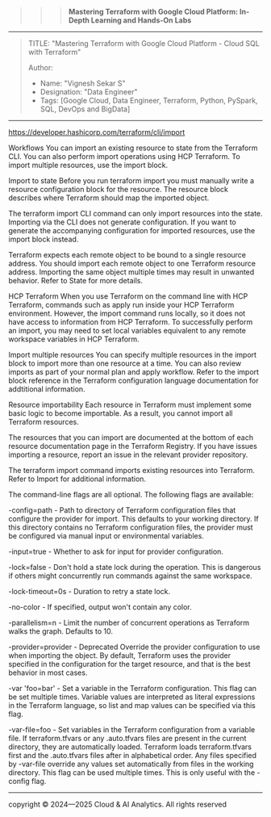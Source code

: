 >>> **Mastering Terraform with Google Cloud Platform: In-Depth Learning and Hands-On Labs** 
------------------------------------------------------------------------------------------------------------------------------------------------------------------------

> TITLE: "Mastering Terraform with Google Cloud Platform  - Cloud SQL with Terraform"
> 
> Author:
  >- Name: "Vignesh Sekar S"
  >- Designation: "Data Engineer"
  >- Tags: [Google Cloud, Data Engineer, Terraform, Python, PySpark, SQL, DevOps and BigData]

-----------------------------------------------------------------------------------------------------------------------------------------------------------------------

https://developer.hashicorp.com/terraform/cli/import

Workflows
You can import an existing resource to state from the Terraform CLI. You can also perform import operations using HCP Terraform. To import multiple resources, use the import block.

Import to state
Before you run terraform import you must manually write a resource configuration block for the resource. The resource block describes where Terraform should map the imported object.

The terraform import CLI command can only import resources into the state. Importing via the CLI does not generate configuration. If you want to generate the accompanying configuration for imported resources, use the import block instead.

Terraform expects each remote object to be bound to a single resource address. You should import each remote object to one Terraform resource address. Importing the same object multiple times may result in unwanted behavior. Refer to State for more details.

HCP Terraform
When you use Terraform on the command line with HCP Terraform, commands such as apply run inside your HCP Terraform environment. However, the import command runs locally, so it does not have access to information from HCP Terraform. To successfully perform an import, you may need to set local variables equivalent to any remote workspace variables in HCP Terraform.

Import multiple resources
You can specify multiple resources in the import block to import more than one resource at a time. You can also review imports as part of your normal plan and apply workflow. Refer to the import block reference in the Terraform configuration language documentation for addtitional information.

Resource importability
Each resource in Terraform must implement some basic logic to become importable. As a result, you cannot import all Terraform resources.

The resources that you can import are documented at the bottom of each resource documentation page in the Terraform Registry. If you have issues importing a resource, report an issue in the relevant provider repository.


The terraform import command imports existing resources into Terraform. Refer to Import for additional information.

The command-line flags are all optional. The following flags are available:

-config=path - Path to directory of Terraform configuration files that configure the provider for import. This defaults to your working directory. If this directory contains no Terraform configuration files, the provider must be configured via manual input or environmental variables.

-input=true - Whether to ask for input for provider configuration.

-lock=false - Don't hold a state lock during the operation. This is dangerous if others might concurrently run commands against the same workspace.

-lock-timeout=0s - Duration to retry a state lock.

-no-color - If specified, output won't contain any color.

-parallelism=n - Limit the number of concurrent operations as Terraform walks the graph. Defaults to 10.

-provider=provider - Deprecated Override the provider configuration to use when importing the object. By default, Terraform uses the provider specified in the configuration for the target resource, and that is the best behavior in most cases.

-var 'foo=bar' - Set a variable in the Terraform configuration. This flag can be set multiple times. Variable values are interpreted as literal expressions in the Terraform language, so list and map values can be specified via this flag.

-var-file=foo - Set variables in the Terraform configuration from a variable file. If terraform.tfvars or any .auto.tfvars files are present in the current directory, they are automatically loaded. Terraform loads terraform.tfvars first and the .auto.tfvars files after in alphabetical order. Any files specified by -var-file override any values set automatically from files in the working directory. This flag can be used multiple times. This is only useful with the -config flag.





-----------------------------------------------------------------------------------------------------------------------------------------------------------------

  <div class="footer">
              copyright © 2024—2025 Cloud & AI Analytics. 
                                      All rights reserved
          </div>